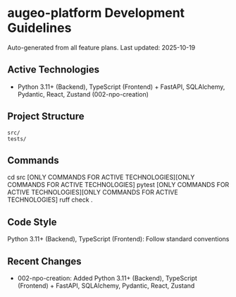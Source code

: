 # augeo-platform Development Guidelines

Auto-generated from all feature plans. Last updated: 2025-10-19

## Active Technologies
- Python 3.11+ (Backend), TypeScript (Frontend) + FastAPI, SQLAlchemy, Pydantic, React, Zustand (002-npo-creation)

## Project Structure
```
src/
tests/
```

## Commands
cd src [ONLY COMMANDS FOR ACTIVE TECHNOLOGIES][ONLY COMMANDS FOR ACTIVE TECHNOLOGIES] pytest [ONLY COMMANDS FOR ACTIVE TECHNOLOGIES][ONLY COMMANDS FOR ACTIVE TECHNOLOGIES] ruff check .

## Code Style
Python 3.11+ (Backend), TypeScript (Frontend): Follow standard conventions

## Recent Changes
- 002-npo-creation: Added Python 3.11+ (Backend), TypeScript (Frontend) + FastAPI, SQLAlchemy, Pydantic, React, Zustand

<!-- MANUAL ADDITIONS START -->
<!-- MANUAL ADDITIONS END -->
